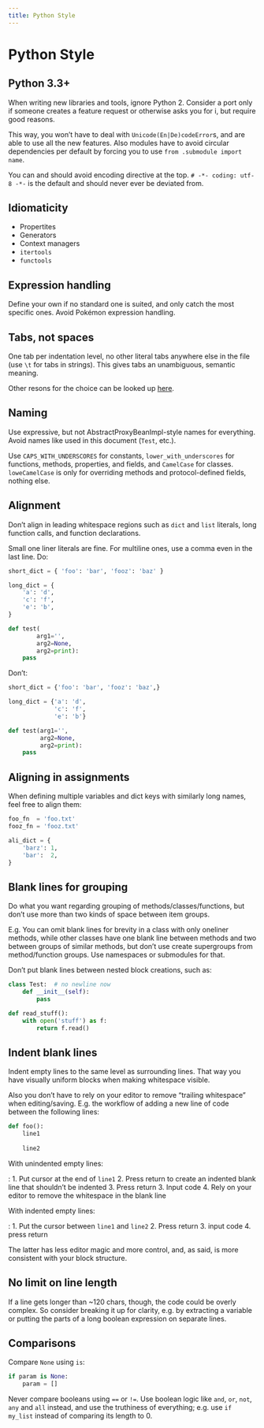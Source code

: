 ```yaml
---
title: Python Style
---
```


Python Style
============
Python 3.3+
-----------
When writing new libraries and tools, ignore Python 2.
Consider a port only if someone creates a feature request or otherwise asks you for i, but require good reasons.

This way, you won’t have to deal with `Unicode(En|De)codeError`s, and are able to use all the new features.
Also modules have to avoid circular dependencies per default by forcing you to use `from .submodule import name`.

You can and should avoid encoding directive at the top.
`# -*- coding: utf-8 -*-` is the default and should never ever be deviated from.

Idiomaticity
------------
* Propertites
* Generators
* Context managers
* `itertools`
* `functools`

Expression handling
-------------------
Define your own if no standard one is suited, and only catch the most specific ones. Avoid Pokémon expression handling.

Tabs, not spaces
----------------
One tab per indentation level, no other literal tabs anywhere else in the file (use `\t` for tabs in strings).
This gives tabs an unambiguous, semantic meaning.

Other resons for the choice can be looked up [here](http://lea.verou.me/2012/01/why-tabs-are-clearly-superior/).

Naming
------
Use expressive, but not AbstractProxyBeanImpl-style names for everything.
Avoid names like used in this document (`Test`, etc.).

Use `CAPS_WITH_UNDERSCORES` for constants, `lower_with_underscores` for functions, methods, properties, and fields,
and `CamelCase` for classes. `loweCamelCase` is only for overriding methods and protocol-defined fields, nothing else.

Alignment
---------
Don’t align in leading whitespace regions such as `dict` and `list` literals, long function calls, and function declarations.

Small one liner literals are fine. For multiline ones, use a comma even in the last line. Do:

```python
short_dict = { 'foo': 'bar', 'fooz': 'baz' }

long_dict = {
	'a': 'd',
	'c': 'f',
	'e': 'b',
}

def test(
		arg1='',
		arg2=None,
		arg2=print):
	pass
```

Don’t:

```python
short_dict = {'foo': 'bar', 'fooz': 'baz',}

long_dict = {'a': 'd',
             'c': 'f',
             'e': 'b'}

def test(arg1='',
	     arg2=None,
	     arg2=print):
	pass
```

Aligning in assignments
-----------------------
When defining multiple variables and dict keys with similarly long names, feel free to align them:

```python
foo_fn  = 'foo.txt'
fooz_fn = 'fooz.txt'

ali_dict = {
	'barz': 1,
	'bar':  2,
}
```

Blank lines for grouping
------------------------
Do what you want regarding grouping of methods/classes/functions, but don’t use more than two kinds of space between item groups.

E.g. You can omit blank lines for brevity in a class with only oneliner methods, while other classes have one blank line between methods and two between groups of similar methods,
but don’t use create supergroups from method/function groups. Use namespaces or submodules for that.

Don’t put blank lines between nested block creations, such as:

```python
class Test:  # no newline now
	def __init__(self):
		pass

def read_stuff():
	with open('stuff') as f:
		return f.read()
```

Indent blank lines
------------------
Indent empty lines to the same level as surrounding lines.
That way you have visually uniform blocks when making whitespace visible.

Also you don’t have to rely on your editor to remove “trailing whitespace” when editing/saving.
E.g. the workflow of adding a new line of code between the following lines:

```python
def foo():
	line1
	
	line2
```

With unindented empty lines:

:	1. Put cursor at the end of `line1`
	2. Press return to create an indented blank line that shouldn’t be indented
	3. Press return
	3. Input code
	4. Rely on your editor to remove the whitespace in the blank line

With indented empty lines:

:	1. Put the cursor between `line1` and `line2`
	2. Press return
	3. input code
	4. press return

The latter has less editor magic and more control, and, as said, is more consistent with your block structure.

No limit on line length
-----------------------
If a line gets longer than ~120 chars, though, the code could be overly complex.
So consider breaking it up for clarity, e.g. by extracting a variable or putting the parts of a long boolean expression on separate lines.

Comparisons
-----------
Compare `None` using `is`:

```python
if param is None:
	param = []
```

Never compare booleans using `==` or `!=`.
Use boolean logic like `and`, `or`, `not`, `any` and `all` instead, and use the truthiness of everything; e.g. use `if my_list` instead of comparing its length to 0.
